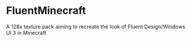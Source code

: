# FluentMinecraft
A 128x texture pack aiming to recreate the look of Fluent Design/Windows UI 3 in Minecraft
